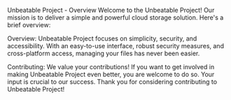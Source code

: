 Unbeatable Project - Overview
Welcome to the Unbeatable Project! Our mission is to deliver a simple and powerful cloud storage solution. Here's a brief overview:

Overview:
Unbeatable Project focuses on simplicity, security, and accessibility. With an easy-to-use interface, robust security measures, and cross-platform access, 
managing your files has never been easier.

Contributing:
We value your contributions! If you want to get involved in making Unbeatable Project even better, you are welcome to do so. Your input is crucial to our success. 
Thank you for considering contributing to Unbeatable Project!
